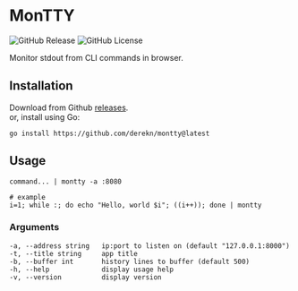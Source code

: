 # MonTTY

![GitHub Release](https://img.shields.io/github/v/release/derekn/montty)
![GitHub License](https://img.shields.io/github/license/derekn/montty)

Monitor stdout from CLI commands in browser.

## Installation

Download from Github [releases](https://github.com/derekn/montty/releases/latest).  
or, install using Go:

```shell
go install https://github.com/derekn/montty@latest
```

## Usage

```shell
command... | montty -a :8080

# example
i=1; while :; do echo "Hello, world $i"; ((i++)); done | montty
```

### Arguments

```shell
-a, --address string   ip:port to listen on (default "127.0.0.1:8000")
-t, --title string     app title
-b, --buffer int       history lines to buffer (default 500)
-h, --help             display usage help
-v, --version          display version
```
